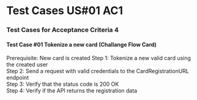 # Test Cases US#01 AC1

### Test Cases for Acceptance Criteria 4

#### Test Case #01 Tokenize a new card (Challange Flow Card)
Prerequisite: New card is created
Step 1: Tokenize a new valid card using the created user <br>
Step 2: Send a request with valid credentials to the CardRegistrationURL endpoint <br>
Step 3: Verify that the status code is 200 OK <br>
Step 4: Verify if the API returns the registration data <br>
